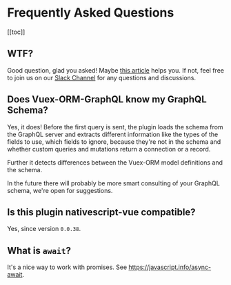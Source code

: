 # Frequently Asked Questions

[[toc]]

## WTF?

Good question, glad you asked! Maybe [this article](https://dev.to/phortx/vue-3-graphql-kj6) helps you. If not, feel
free to join us on our [Slack Channel](https://join.slack.com/t/vuex-orm/shared_invite/enQtMzY5MzczMzI2OTgyLTAwOWEwOGRjOTFmMzZlYzdmZTJhZGU2NGFiY2U2NzBjOWE4Y2FiMWJkMjYxMTAzZDk0ZjAxNTgzZjZhY2VkZDQ) 
for any questions and discussions.


## Does Vuex-ORM-GraphQL know my GraphQL Schema?

Yes, it does! Before the first query is sent, the plugin loads the schema from the GraphQL server and extracts different
information like the types of the fields to use, which fields to ignore, because they're not in the schema and whether
custom queries and mutations return a connection or a record.

Further it detects differences between the Vuex-ORM model definitions and the schema.

In the future there will probably be more smart consulting of your GraphQL schema, we're open for suggestions. 


## Is this plugin nativescript-vue compatible?

Yes, since version `0.0.38`.


## What is `await`?

It's a nice way to work with promises. See https://javascript.info/async-await.
